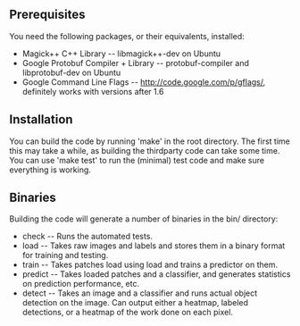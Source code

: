 Prerequisites
-------------

You need the following packages, or their equivalents, installed:

- Magick++ C++ Library -- libmagick++-dev on Ubuntu
- Google Protobuf Compiler + Library -- protobuf-compiler and libprotobuf-dev on Ubuntu
- Google Command Line Flags -- http://code.google.com/p/gflags/, definitely works with versions after 1.6


Installation
------------

You can build the code by running 'make' in the root directory.
The first time this may take a while, as building the thirdparty code
can take some time.  You can use 'make test' to run the (minimal)
test code and make sure everything is working.

Binaries
--------

Building the code will generate a number of binaries in the bin/ directory:

- check -- Runs the automated tests.
- load -- Takes raw images and labels and stores them in a binary format
  for training and testing.
- train -- Takes patches load using load and trains a predictor on them.
- predict -- Takes loaded patches and a classifier, and generates statistics
  on prediction performance, etc.
- detect -- Takes an image and a classifier and runs actual object detection
  on the image.  Can output either a heatmap, labeled detections, or a heatmap
  of the work done on each pixel.

